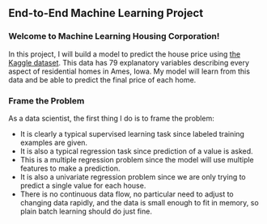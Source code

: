 ## End-to-End Machine Learning Project
### Welcome to Machine Learning Housing Corporation!
In this project, I will build a model to predict the house price using [the Kaggle dataset](https://www.kaggle.com/c/house-prices-advanced-regression-techniques/overview). This data has 79 explanatory variables describing every aspect of residential homes in Ames, Iowa. My model will learn from this data and be able to predict the final price of each home. 
### Frame the Problem
As a data scientist, the first thing I do is to frame the problem:
* It is clearly a typical supervised learning task since labeled training examples are given.
* It is also a typical regression task since prediction of a value is asked.
* This is a multiple regression problem since the model will use multiple features to make a prediction.
* It is also a univariate regression problem since we are only trying to predict a single value for each house.
* There is no continuous data flow, no particular need to adjust to changing data rapidly, and the data is small enough to fit in memory, so plain batch learning should do just fine.
